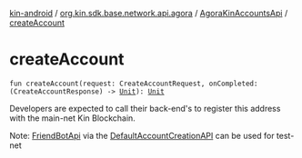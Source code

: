 [kin-android](../../index.md) / [org.kin.sdk.base.network.api.agora](../index.md) / [AgoraKinAccountsApi](index.md) / [createAccount](./create-account.md)

# createAccount

`fun createAccount(request: CreateAccountRequest, onCompleted: (CreateAccountResponse) -> `[`Unit`](https://kotlinlang.org/api/latest/jvm/stdlib/kotlin/-unit/index.html)`): `[`Unit`](https://kotlinlang.org/api/latest/jvm/stdlib/kotlin/-unit/index.html)

Developers are expected to call their back-end's to register
this address with the main-net Kin Blockchain.

Note: [FriendBotApi](../../org.kin.sdk.base.network.api/-friend-bot-api/index.md) via the [DefaultAccountCreationAPI](#)
    can be used for test-net

